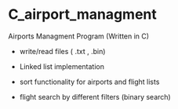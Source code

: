 # C_airport_managment
Airports Managment Program (Written in C)

- write/read files ( .txt , .bin)

- Linked list implementation

- sort functionality for airports and flight lists

- flight search by different filters (binary search)

